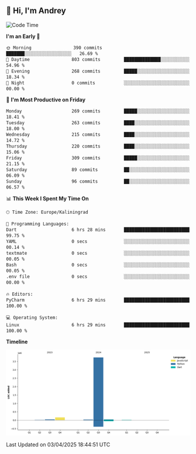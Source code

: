 ## 👋 Hi, I'm Andrey

<!--START_SECTION:waka-->
![Code Time](http://img.shields.io/badge/Code%20Time-872%20hrs%2025%20mins-blue)

**I'm an Early 🐤** 

```text
🌞 Morning                390 commits         ███████░░░░░░░░░░░░░░░░░░   26.69 % 
🌆 Daytime                803 commits         ██████████████░░░░░░░░░░░   54.96 % 
🌃 Evening                268 commits         █████░░░░░░░░░░░░░░░░░░░░   18.34 % 
🌙 Night                  0 commits           ░░░░░░░░░░░░░░░░░░░░░░░░░   00.00 % 
```
📅 **I'm Most Productive on Friday** 

```text
Monday                   269 commits         █████░░░░░░░░░░░░░░░░░░░░   18.41 % 
Tuesday                  263 commits         ████░░░░░░░░░░░░░░░░░░░░░   18.00 % 
Wednesday                215 commits         ████░░░░░░░░░░░░░░░░░░░░░   14.72 % 
Thursday                 220 commits         ████░░░░░░░░░░░░░░░░░░░░░   15.06 % 
Friday                   309 commits         █████░░░░░░░░░░░░░░░░░░░░   21.15 % 
Saturday                 89 commits          ██░░░░░░░░░░░░░░░░░░░░░░░   06.09 % 
Sunday                   96 commits          ██░░░░░░░░░░░░░░░░░░░░░░░   06.57 % 
```


📊 **This Week I Spent My Time On** 

```text
🕑︎ Time Zone: Europe/Kaliningrad

💬 Programming Languages: 
Dart                     6 hrs 28 mins       █████████████████████████   99.75 % 
YAML                     0 secs              ░░░░░░░░░░░░░░░░░░░░░░░░░   00.14 % 
textmate                 0 secs              ░░░░░░░░░░░░░░░░░░░░░░░░░   00.05 % 
Bash                     0 secs              ░░░░░░░░░░░░░░░░░░░░░░░░░   00.05 % 
.env file                0 secs              ░░░░░░░░░░░░░░░░░░░░░░░░░   00.00 % 

🔥 Editors: 
PyCharm                  6 hrs 29 mins       █████████████████████████   100.00 % 

💻 Operating System: 
Linux                    6 hrs 29 mins       █████████████████████████   100.00 % 
```

**Timeline**

![Lines of Code chart](https://raw.githubusercontent.com/Mist3s/Mist3s/main/assets/bar_graph.png)


 Last Updated on 03/04/2025 18:44:51 UTC
<!--END_SECTION:waka-->

